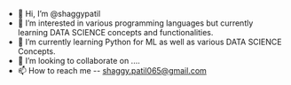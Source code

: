 - 👋 Hi, I’m @shaggypatil
- 👀 I’m interested in various programming languages but currently learning DATA SCIENCE concepts and functionalities.
- 🌱 I’m currently learning Python for ML as well as various DATA SCIENCE Concepts.
- 💞️ I’m looking to collaborate on ....
- 📫 How to reach me -- shaggy.patil065@gmail.com

<!---
shaggypatil/shaggypatil is a ✨ special ✨ repository because its `README.md` (this file) appears on your GitHub profile.
You can click the Preview link to take a look at your changes.
--->
